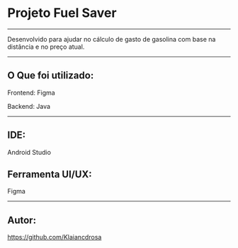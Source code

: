 # Projeto Fuel Saver
-------------------------------------------------
Desenvolvido para ajudar no cálculo de gasto de gasolina com base na distância e no preço atual.



---------------------------------------------------
## O Que foi utilizado:

Frontend: Figma

Backend: Java

---------------------------------------------------

## IDE:

Android Studio

## Ferramenta UI/UX:

Figma

---------------------------------------------------
## Autor:

https://github.com/Klaiancdrosa
